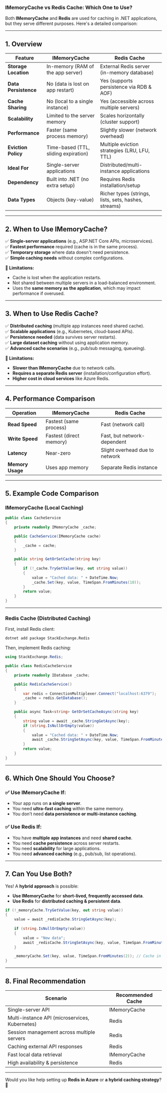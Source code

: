 ### **IMemoryCache vs Redis Cache: Which One to Use?**  

Both **IMemoryCache** and **Redis** are used for caching in .NET applications, but they serve different purposes. Here's a detailed comparison:

---

## **1. Overview**
| Feature | **IMemoryCache** | **Redis Cache** |
|---------|----------------|---------------|
| **Storage Location** | In-memory (RAM of the app server) | External Redis server (in-memory database) |
| **Data Persistence** | No (data is lost on app restart) | Yes (supports persistence via RDB & AOF) |
| **Cache Sharing** | No (local to a single instance) | Yes (accessible across multiple servers) |
| **Scalability** | Limited to the server memory | Scales horizontally (cluster support) |
| **Performance** | Faster (same process memory) | Slightly slower (network overhead) |
| **Eviction Policy** | Time-based (TTL, sliding expiration) | Multiple eviction strategies (LRU, LFU, TTL) |
| **Ideal For** | Single-server applications | Distributed/multi-instance applications |
| **Dependency** | Built into .NET (no extra setup) | Requires Redis installation/setup |
| **Data Types** | Objects (key-value) | Richer types (strings, lists, sets, hashes, streams) |

---

## **2. When to Use IMemoryCache?**
✅ **Single-server applications** (e.g., ASP.NET Core APIs, microservices).  
✅ **Fastest performance** required (cache is in the same process).  
✅ **Temporary storage** where data doesn't need persistence.  
✅ **Simple caching needs** without complex configurations.  

**🚨 Limitations:**
- Cache is lost when the application restarts.
- Not shared between multiple servers in a load-balanced environment.
- Uses the **same memory as the application**, which may impact performance if overused.

---

## **3. When to Use Redis Cache?**
✅ **Distributed caching** (multiple app instances need shared cache).  
✅ **Scalable applications** (e.g., Kubernetes, cloud-based APIs).  
✅ **Persistence needed** (data survives server restarts).  
✅ **Large dataset caching** without using application memory.  
✅ **Advanced cache scenarios** (e.g., pub/sub messaging, queueing).  

**🚨 Limitations:**
- **Slower than IMemoryCache** due to network calls.
- **Requires a separate Redis server** (installation/configuration effort).
- **Higher cost in cloud services** like Azure Redis.

---

## **4. Performance Comparison**
| Operation | **IMemoryCache** | **Redis Cache** |
|-----------|----------------|---------------|
| **Read Speed** | Fastest (same process) | Fast (network call) |
| **Write Speed** | Fastest (direct memory) | Fast, but network-dependent |
| **Latency** | Near-zero | Slight overhead due to network |
| **Memory Usage** | Uses app memory | Separate Redis instance |

---

## **5. Example Code Comparison**
### **IMemoryCache (Local Caching)**
```csharp
public class CacheService
{
    private readonly IMemoryCache _cache;

    public CacheService(IMemoryCache cache)
    {
        _cache = cache;
    }

    public string GetOrSetCache(string key)
    {
        if (!_cache.TryGetValue(key, out string value))
        {
            value = "Cached data: " + DateTime.Now;
            _cache.Set(key, value, TimeSpan.FromMinutes(10));
        }
        return value;
    }
}
```

---

### **Redis Cache (Distributed Caching)**
First, install Redis client:
```bash
dotnet add package StackExchange.Redis
```

Then, implement Redis caching:
```csharp
using StackExchange.Redis;

public class RedisCacheService
{
    private readonly IDatabase _cache;

    public RedisCacheService()
    {
        var redis = ConnectionMultiplexer.Connect("localhost:6379");
        _cache = redis.GetDatabase();
    }

    public async Task<string> GetOrSetCacheAsync(string key)
    {
        string value = await _cache.StringGetAsync(key);
        if (string.IsNullOrEmpty(value))
        {
            value = "Cached data: " + DateTime.Now;
            await _cache.StringSetAsync(key, value, TimeSpan.FromMinutes(10));
        }
        return value;
    }
}
```

---

## **6. Which One Should You Choose?**
### ✅ **Use IMemoryCache If:**
- Your app runs on **a single server**.
- You need **ultra-fast caching** within the same memory.
- You don’t need **data persistence or multi-instance caching**.

### ✅ **Use Redis If:**
- You have **multiple app instances** and need **shared cache**.
- You need **cache persistence** across server restarts.
- You need **scalability** for large applications.
- You need **advanced caching** (e.g., pub/sub, list operations).

---

## **7. Can You Use Both?**
Yes! A **hybrid approach** is possible:
- **Use IMemoryCache** for **short-lived, frequently accessed data**.
- **Use Redis** for **distributed caching & persistent data**.

```csharp
if (!_memoryCache.TryGetValue(key, out string value))
{
    value = await _redisCache.StringGetAsync(key);
    
    if (string.IsNullOrEmpty(value))
    {
        value = "New data";
        await _redisCache.StringSetAsync(key, value, TimeSpan.FromMinutes(10));
    }

    _memoryCache.Set(key, value, TimeSpan.FromMinutes(2)); // Cache in local memory
}
```

---

## **8. Final Recommendation**
| **Scenario** | **Recommended Cache** |
|-------------|------------------|
| Single-server API | IMemoryCache |
| Multi-instance API (microservices, Kubernetes) | Redis |
| Session management across multiple servers | Redis |
| Caching external API responses | Redis |
| Fast local data retrieval | IMemoryCache |
| High availability & persistence | Redis |

---

Would you like help setting up **Redis in Azure** or **a hybrid caching strategy**? 🚀